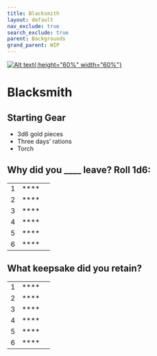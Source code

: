 ```yaml
---
title: Blacksmith
layout: default
nav_exclude: true
search_exclude: true
parent: Backgrounds
grand_parent: WIP
---
```


[![Alt text](/img/backgrounds/blacksmith.jpg "East of the Sun and West of the Moon, illustrated by Kay Nielsen"){:height="60%" width="60%"}](/img/backgrounds/blacksmith.jpg)

# Blacksmith

## Starting Gear

- 3d6 gold pieces
- Three days’ rations
- Torch


## Why did you ____ leave? Roll 1d6:


|      |      |      |
| ---- | ---- | ---- |
| 1    | **** |      |
| 2    | **** |      |
| 3    | **** |      |
| 4    | **** |      |
| 5    | **** |      |
| 6    | **** |      |

## What keepsake did you retain?


|      |      |      |
| ---- | ---- | ---- |
| 1    | **** |      |
| 2    | **** |      |
| 3    | **** |      |
| 4    | **** |      |
| 5    | **** |      |
| 6    | **** |      |
